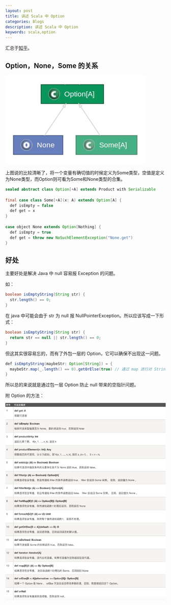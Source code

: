 ```yaml
---
layout: post
title: 讲述 Scala 中 Option
categories: Blogs
description: 讲述 Scala 中 Option
keywords: scala,option
---
```


汇总于[知乎](https://www.zhihu.com/question/59945107)。

## Option，None，Some 的关系

![关系](/images/posts/blog/scalaOption/option.jpg)

上图说的比较清晰了，将一个变量有确切值的时候定义为Some类型，空值是定义为None类型，而Option则可看为Some和None类型的合集。

``` java
sealed abstract class Option[+A] extends Product with Serializable

final case class Some[+A](x: A) extends Option[A] {
  def isEmpty = false
  def get = x
}

case object None extends Option[Nothing] {
  def isEmpty = true
  def get = throw new NoSuchElementException("None.get")
}
```

## 好处

主要好处是解决 Java 中 null 容易报 Exception 的问题。

如：

``` java
boolean isEmptyString(String str) {
  str.length() == 0;
}
```

在 java 中可能会由于 str 为 null 报 NullPointerException。所以应该写成一下形式：

``` java
boolean isEmptyString(String str) {
  return str == null || str.length() == 0;
}
```

但这其实很容易忘的，而有了外包一层的 Option，它可以确保不出现这一问题。

``` java
def isEmptyString(maybeStr: Option[String]) = {
  maybeStr.map(_.length() == 0).getOrElse(true) // 通过 map 进行对 String 的操作，通过 getOrElse 取值。
}
```

所以总的来说就是通过包一层 Option 防止 null 带来的空指针问题。

附 Option 的方法：

![Option 方法](/images/posts/blog/scalaOption/WX20191211-214455.png)